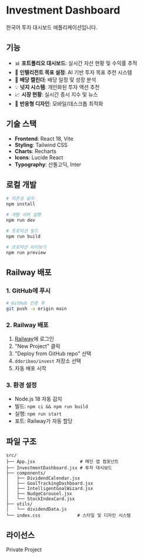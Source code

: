# Investment Dashboard

한국어 투자 대시보드 애플리케이션입니다.

## 기능

- 📊 **포트폴리오 대시보드**: 실시간 자산 현황 및 수익률 추적
- 🎯 **인텔리전트 목표 설정**: AI 기반 투자 목표 추천 시스템
- 📅 **배당 캘린더**: 배당 일정 및 성장 분석
- 💡 **넛지 시스템**: 개인화된 투자 액션 추천
- 📈 **시장 현황**: 실시간 증시 지수 및 뉴스
- 📱 **반응형 디자인**: 모바일/데스크톱 최적화

## 기술 스택

- **Frontend**: React 18, Vite
- **Styling**: Tailwind CSS
- **Charts**: Recharts
- **Icons**: Lucide React
- **Typography**: 산돌고딕, Inter

## 로컬 개발

```bash
# 의존성 설치
npm install

# 개발 서버 실행
npm run dev

# 프로덕션 빌드
npm run build

# 프로덕션 미리보기
npm run preview
```

## Railway 배포

### 1. GitHub에 푸시
```bash
# GitHub 인증 후
git push -u origin main
```

### 2. Railway 배포
1. [Railway](https://railway.app)에 로그인
2. "New Project" 클릭
3. "Deploy from GitHub repo" 선택
4. `ddoriboo/invest` 저장소 선택
5. 자동 배포 시작

### 3. 환경 설정
- Node.js 18 자동 감지
- 빌드: `npm ci && npm run build`
- 실행: `npm run start`
- 포트: Railway가 자동 할당

## 파일 구조

```
src/
├── App.jsx                 # 메인 앱 컴포넌트
├── InvestmentDashboard.jsx # 투자 대시보드
├── components/
│   ├── DividendCalendar.jsx
│   ├── GoalTrackingDashboard.jsx
│   ├── IntelligentGoalWizard.jsx
│   ├── NudgeCarousel.jsx
│   └── StockIndexCard.jsx
├── utils/
│   └── dividendData.js
└── index.css              # 스타일 및 디자인 시스템
```

## 라이선스

Private Project